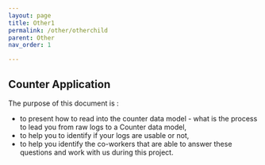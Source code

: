 ```yaml
---
layout: page
title: Other1
permalink: /other/otherchild
parent: Other
nav_order: 1

---
```




## Counter Application
The purpose of this document is :
- to present how to read into the counter data model - what is the process to lead you from raw
logs to a Counter data model,
- to help you to identify if your logs are usable or not,
- to help you identify the co-workers that are able to answer these questions and work with us
during this project.

<script src="../assets/js/removeMadeWith.js"></script>